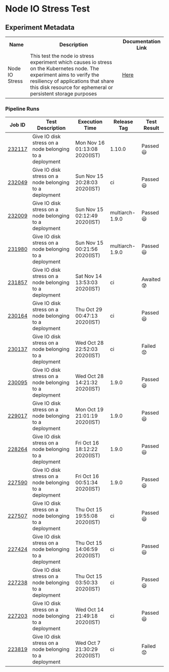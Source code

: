 # Node IO Stress Test

## Experiment Metadata

<table>
 <tr>
  <th> Name </th>
  <th> Description </th>
  <th> Documentation Link </th>
 </tr>
 <tr>
  <td> Node IO Stress </td>
  <td> This test the node io stress experiment which causes io stress on the Kubernetes node. The experiment aims to verify the resiliency of applications that share this disk resource for ephemeral or persistent storage purposes </td>
  <td>  <a href="https://docs.litmuschaos.io/docs/node-io-stress/"> Here </a> </td>
 </tr>
</table>

### Pipeline Runs
 

| Job ID |   Test Description         | Execution Time | Release Tag   | Test Result   |
 |---------|---------------------------| --------------|--------|--------|
|     <a href= "https://gitlab.mayadata.io/litmuschaos/litmus-e2e/-/jobs/232117">232117</a>           |  Give IO disk stress on a node belonging to a deployment           | Mon Nov 16 01:13:08 2020(IST)  | 1.10.0 | Passed :smiley: |
|     <a href= "https://gitlab.mayadata.io/litmuschaos/litmus-e2e/-/jobs/232049">232049</a>           |  Give IO disk stress on a node belonging to a deployment           | Sun Nov 15 20:28:03 2020(IST)  | ci | Passed :smiley: |
|     <a href= "https://gitlab.mayadata.io/litmuschaos/litmus-e2e/-/jobs/232009">232009</a>           |  Give IO disk stress on a node belonging to a deployment           | Sun Nov 15 02:12:49 2020(IST)  | multiarch-1.9.0 | Passed :smiley: |
|     <a href= "https://gitlab.mayadata.io/litmuschaos/litmus-e2e/-/jobs/231980">231980</a>           |  Give IO disk stress on a node belonging to a deployment           | Sun Nov 15 00:21:56 2020(IST)  | multiarch-1.9.0 | Passed :smiley: |
|     <a href= "https://gitlab.mayadata.io/litmuschaos/litmus-e2e/-/jobs/231857">231857</a>           |  Give IO disk stress on a node belonging to a deployment           | Sat Nov 14 13:53:03 2020(IST)  | ci | Awaited :cold_sweat: |
|     <a href= "https://gitlab.mayadata.io/litmuschaos/litmus-e2e/-/jobs/230164">230164</a>           |  Give IO disk stress on a node belonging to a deployment           | Thu Oct 29 00:47:13 2020(IST)  | ci | Passed :smiley: |
|     <a href= "https://gitlab.mayadata.io/litmuschaos/litmus-e2e/-/jobs/230137">230137</a>           |  Give IO disk stress on a node belonging to a deployment           | Wed Oct 28 22:52:03 2020(IST)  | ci | Failed :worried: |
|     <a href= "https://gitlab.mayadata.io/litmuschaos/litmus-e2e/-/jobs/230095">230095</a>           |  Give IO disk stress on a node belonging to a deployment           | Wed Oct 28 14:21:32 2020(IST)  | 1.9.0 | Passed :smiley: |
|     <a href= "https://gitlab.mayadata.io/litmuschaos/litmus-e2e/-/jobs/229017">229017</a>           |  Give IO disk stress on a node belonging to a deployment           | Mon Oct 19 21:01:19 2020(IST)  | 1.9.0 | Passed :smiley: |
|     <a href= "https://gitlab.mayadata.io/litmuschaos/litmus-e2e/-/jobs/228264">228264</a>           |  Give IO disk stress on a node belonging to a deployment           | Fri Oct 16 18:12:22 2020(IST)  | 1.9.0 | Passed :smiley: |
|     <a href= "https://gitlab.mayadata.io/litmuschaos/litmus-e2e/-/jobs/227590">227590</a>           |  Give IO disk stress on a node belonging to a deployment           | Fri Oct 16 00:51:34 2020(IST)  | 1.9.0 | Passed :smiley: |
|     <a href= "https://gitlab.mayadata.io/litmuschaos/litmus-e2e/-/jobs/227507">227507</a>           |  Give IO disk stress on a node belonging to a deployment           | Thu Oct 15 19:55:08 2020(IST)  | ci | Passed :smiley: |
|     <a href= "https://gitlab.mayadata.io/litmuschaos/litmus-e2e/-/jobs/227424">227424</a>           |  Give IO disk stress on a node belonging to a deployment           | Thu Oct 15 14:06:59 2020(IST)  | ci | Passed :smiley: |
|     <a href= "https://gitlab.mayadata.io/litmuschaos/litmus-e2e/-/jobs/227238">227238</a>           |  Give IO disk stress on a node belonging to a deployment           | Thu Oct 15 03:50:33 2020(IST)  | ci | Passed :smiley: |
|     <a href= "https://gitlab.mayadata.io/litmuschaos/litmus-e2e/-/jobs/227203">227203</a>           |  Give IO disk stress on a node belonging to a deployment           | Wed Oct 14 21:49:18 2020(IST)  | ci | Passed :smiley: |
 |    <a href= "https://gitlab.mayadata.io/litmuschaos/litmus-e2e/-/jobs/223819">223819</a>   |  Give IO disk stress on a node belonging to a deployment           |  Wed Oct  7 21:30:29 2020(IST)     |ci  |Failed :worried:  |
